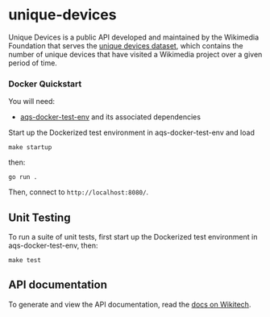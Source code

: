 # unique-devices

Unique Devices is a public API developed and maintained by the Wikimedia Foundation that serves the [unique devices dataset](https://wikitech.wikimedia.org/wiki/Analytics/AQS/Unique_Devices), which contains the number of unique devices that have visited a Wikimedia project over a given period of time.

### Docker Quickstart

You will need:
- [aqs-docker-test-env](https://gitlab.wikimedia.org/frankie/aqs-docker-test-env) and its associated dependencies

Start up the Dockerized test environment in aqs-docker-test-env and load 

```sh-session
make startup
```

then:

```sh-session
go run .
```
Then, connect to `http://localhost:8080/`.

## Unit Testing

To run a suite of unit tests, first start up the Dockerized test environment in aqs-docker-test-env, then:

```sh-session
make test
```

## API documentation

To generate and view the API documentation, read the [docs on Wikitech][wikipage].

[wikipage]: https://wikitech.wikimedia.org/wiki/AQS_2.0#API_documentation
